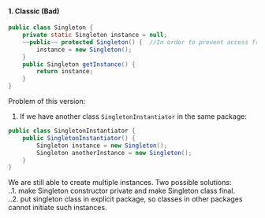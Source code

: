 

#### 1. Classic (Bad)
```java
public class Singleton {
    private static Singleton instance = null;
    ~~public~~ protected Singleton() {  //In order to prevent access from other classes out of package.
        instance = new Singleton();   
    }
    public Singleton getInstance() {
        return instance;
    }
}
```
Problem of this version:
1. If we have another class `SingletonInstantiator` in the same package:
```java
public class SingletonInstantiator {
    public SingletonInstantiator() {
        Singleton instance = new Singleton();
        Singleton anotherInstance = new Singleton();
    }
}
```
We are still able to create multiple instances.
Two possible solutions:  
..1. make Singleton constructor private and make Singleton class final.   
..2. put singleton class in explicit package, so classes in other packages cannot initiate such instances.  









